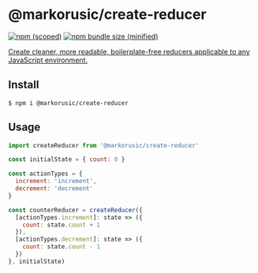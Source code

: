# @markorusic/create-reducer

[![npm (scoped)](https://img.shields.io/npm/v/@markorusic/create-reducer.svg)](https://www.npmjs.com/package/@markorusic/create-reducer)
[![npm bundle size (minified)](https://img.shields.io/bundlephobia/min/@markorusic/create-reducer.svg)](https://www.npmjs.com/package/@markorusic/create-reducer)

[Create cleaner, more readable, boilerplate-free reducers applicable to any JavaScript environment.](https://medium.com/@markorusic/write-cleaner-reducers-1c433a94a166)

## Install

```
$ npm i @markorusic/create-reducer
```

## Usage

```js
import createReducer from '@markorusic/create-reducer'

const initialState = { count: 0 }

const actionTypes = {
  increment: 'increment',
  decrement: 'decrement'
}

const counterReducer = createReducer({
  [actionTypes.increment]: state => ({
    count: state.count + 1
  }),
  [actionTypes.decrement]: state => ({
    count: state.count - 1
  })
}, initialState)
```
